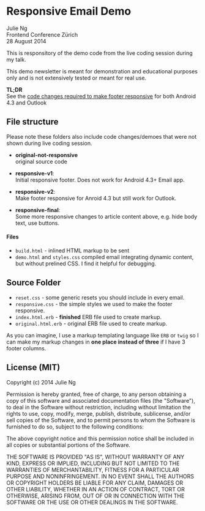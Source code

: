 
# Responsive Email Demo

Julie Ng  
Frontend Conference Zürich  
28 August 2014

This is responsitory of the demo code from the live coding session during my talk.

This demo newsletter is meant for demonstration and educational purposes only and is not extensively tested or meant for real use.

**TL;DR**  
See the [code changes required to make footer responsive](https://github.com/jng5/fec14-demo/commit/659c500f721b291e5ffa860bc95b2c1c8f61f0c7) for both Android 4.3 and Outlook

## File structure

Please note these folders also include code changes/demoes that were not shown during live coding session.

  * **original-not-responsive**  
    original source code
    
  * **responsive-v1**:  
    Initial responsive footer. Does not work for Android 4.3+ Email app.
    
  * **responsive-v2**:  
    Make footer responsive for Anroid 4.3 but still work for Outlook.
    
  * **responsive-final**:  
    Some more responsive changes to article content above, e.g. hide body text, use buttons.
  
#### Files

   * `build.html` - inlined HTML markup to be sent
   * `demo.html` and `styles.css` compiled email integrating dynamic content, but without prelined CSS. I find it helpful for debugging.
  
## Source Folder

  * `reset.css` - some generic resets you should include in every email.
  * `responsive.css` - the simple styles we used to make the footer responsive.
  * `index.html.erb` - **finished** ERB file used to create markup.
  * `original.html.erb` - original ERB file used to create markup. 
  
As you can imagine, I use a markup templating language like `ERB` or `twig` so I can make my markup changes in **one place instead of three** if I have 3 footer columns.

## License (MIT)

Copyright (c) 2014 Julie Ng

Permission is hereby granted, free of charge, to any person obtaining a copy of this software and associated documentation files (the "Software"), to deal in the Software without restriction, including without limitation the rights to use, copy, modify, merge, publish, distribute, sublicense, and/or sell copies of the Software, and to permit persons to whom the Software is furnished to do so, subject to the following conditions:

The above copyright notice and this permission notice shall be included in all copies or substantial portions of the Software.

THE SOFTWARE IS PROVIDED "AS IS", WITHOUT WARRANTY OF ANY KIND, EXPRESS OR IMPLIED, INCLUDING BUT NOT LIMITED TO THE WARRANTIES OF MERCHANTABILITY, FITNESS FOR A PARTICULAR PURPOSE AND NONINFRINGEMENT. IN NO EVENT SHALL THE AUTHORS OR COPYRIGHT HOLDERS BE LIABLE FOR ANY CLAIM, DAMAGES OR OTHER LIABILITY, WHETHER IN AN ACTION OF CONTRACT, TORT OR OTHERWISE, ARISING FROM, OUT OF OR IN CONNECTION WITH THE SOFTWARE OR THE USE OR OTHER DEALINGS IN THE SOFTWARE.